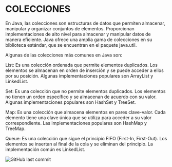 # COLECCIONES
En Java, las colecciones son estructuras de datos que permiten almacenar, manipular y organizar conjuntos de elementos. Proporcionan 
implementaciones de alto nivel para almacenar y manipular datos de manera eficiente. 
Java ofrece una amplia gama de colecciones en su biblioteca estándar, que se encuentran en el paquete java.util. 

Algunas de las colecciones más comunes en Java son:

List: Es una colección ordenada que permite elementos duplicados. Los elementos se almacenan en orden de inserción y se puede acceder
a ellos por su posición. Algunas implementaciones populares son ArrayList y LinkedList.

Set: Es una colección que no permite elementos duplicados. Los elementos no tienen un orden específico y se almacenan de acuerdo con 
su valor. Algunas implementaciones populares son HashSet y TreeSet.

Map: Es una colección que almacena elementos en pares clave-valor. Cada elemento tiene una clave única que se utiliza para acceder a 
su valor correspondiente. Las implementaciones populares son HashMap y TreeMap.

Queue: Es una colección que sigue el principio FIFO (First-In, First-Out). Los elementos se insertan al final de la cola y se eliminan 
del principio. La implementación común es LinkedList.

<img alt="GitHub last commit" src="https://img.shields.io/github/last-commit/Lore4444/JAVA_COLLECTIONS?color=yellow&style=plastic">
